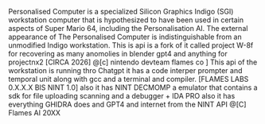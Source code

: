 Personalised Computer is a specialized Silicon Graphics Indigo (SGI) workstation computer that is hypothesized to have been used in certain aspects of Super Mario 64, including the Personalisation AI. The external appearance of The Personalised Computer is indistinguishable from an unmodified Indigo workstation. This is api is a fork of it called project W-8f for recovering as many anomolies in blender gpt4 and anything for projectnx2 [CIRCA 2026]   @[c] nintendo devteam flames co ]  This api of the workstation is running thro Chatgpt it has a code interper prompter and temporal unit along with gcc and a terminal and compiler. [FLAMES LABS 0.X.X.X BIS NINT 1.0] also it has NINT DECMOMP a emulator that contains a sdk for file uploading scanning and a debugger + IDA PRO also it has everything GHIDRA does and GPT4 and internet from the NINT API @[C] Flames AI 20XX
